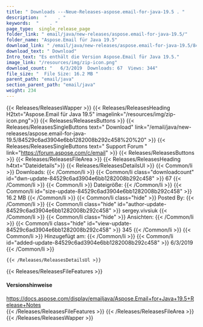 ```yaml
---
title: " Downloads ---Neue-Releases-aspose.email-for-java-19.5 . "
description:  "    . " 
keywords:  "    . " 
page_type:  single_release_page
folder_link: " email/java/new-releases/aspose.email-for-java-19.5/"
folder_name: "Aspose.Email für Java 19.5"
download_link: " /email/java/new-releases/aspose.email-for-java-19.5/84529c6ad3904e6bb1282008b292c458"
download_text: " Download"
Intro_text: "Es enthält die Version Aspose.Email für Java 19.5."
image_link: "/resources/img/zip-icon.png"
download_count: "   6/3/2019  Downloads: 67  Views: 344"
file_size: "  File Size: 16.2 MB "
parent_path: "email/java"
section_parent_path: "email/java"
weight: 234
---
```


{{< Releases/ReleasesWapper >}}
  {{< Releases/ReleasesHeading H2txt="Aspose.Email für Java 19.5" imagelink="/resources/img/zip-icon.png">}}
  {{< Releases/ReleasesButtons >}}
    {{< Releases/ReleasesSingleButtons text=" Download" link="/email/java/new-releases/aspose.email-for-java-19.5/84529c6ad3904e6bb1282008b292c458%20%20" >}}
    {{< Releases/ReleasesSingleButtons text=" Support Forum " link="https://forum.aspose.com/c/email" >}}
  {{< Releases/ReleasesButtons >}}
  {{< Releases/ReleasesFileArea >}}
    {{< Releases/ReleasesHeading h4txt="Dateidetails">}}
    {{< Releases/ReleasesDetailsUl >}}
            {{< Common/li >}} Downloads: {{< /Common/li >}}
      {{< Common/li class="downloadcount" id="dwn-update-84529c6ad3904e6bb1282008b292c458" >}} 67 {{< /Common/li >}}
      {{< Common/li >}} Dateigröße: {{< /Common/li >}}
      {{< Common/li id="size-update-84529c6ad3904e6bb1282008b292c458" >}} 16.2 MB {{< /Common/li >}} 
      {{< Common/li  class="hide" >}} Posted By: {{< /Common/li >}} 
      {{< Common/li class="hide" id="author-update-84529c6ad3904e6bb1282008b292c458" >}} sergey.vivsiuk {{< /Common/li >}}
      {{< Common/li class="hide" >}} Ansichten: {{< /Common/li >}}
      {{< Common/li class="hide" id="view-update-84529c6ad3904e6bb1282008b292c458" >}} 345 {{< /Common/li >}}
      {{< Common/li >}} Hinzugefügt am: {{< /Common/li >}}
      {{< Common/li id="added-update-84529c6ad3904e6bb1282008b292c458" >}} 6/3/2019 {{< /Common/li >}} 

    {{< /Releases/ReleasesDetailsUl >}}

  {{< Releases/ReleasesFileFeatures >}}
      <h4>Versionshinweise</h4><div> <a href="https://docs.aspose.com/display/emailjava/Aspose.Email+for+Java+19.5+Release+Notes">https://docs.aspose.com/display/emailjava/Aspose.Email+for+Java+19.5+Release+Notes</a></div>
  {{< /Releases/ReleasesFileFeatures >}}
 {{< /Releases/ReleasesFileArea >}}
{{< /Releases/ReleasesWapper >}}



